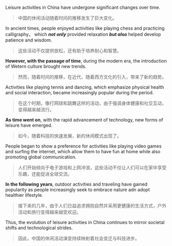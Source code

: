 Leisure activities in China have undergone significant changes over time.
>中国的休闲活动随着时间的推移发生了巨大变化。

In ancient times, people enjoyed activities like playing chess and practicing calligraphy， which ***not only*** provided relaxation ***but also*** helped develop patience and wisdom.
>这些活动不仅提供放松，还有助于培养耐心和智慧。

**However, with the passage of time**, during the modern era, the introduction of Wetern culture brought new trends.
>然而，随着时间的推移，在近代，随着西方文化的引入，带来了新的趋势。

Activities like playing tennis and dancing, which emphasize physical health and social interaction, became increasingly popular during the period. 
>在这个时期，像打网球和跳舞这样的活动，由于强调身体健康和社交互动，变得越来越流行。

**As time went on**, with the rapid advancement of technology, new forms of leisure have emerged.
>如今，随着科技的快速发展，新的休闲模式出现了。

People began to show a preference for activities like playing video games and surfing the internet, which allow them to have fun at home while also promoting global communication.
>人们开始倾向于电子游戏和上网冲浪，这些活动不仅让人们可以在家中享受乐趣，还能促进全球交流。

**In the following years**, outdoor activities and traveling have gained popularity as people increasingly seek to embrace nature adn adopt healthier lifestyle.
>接下来的几年，由于人们日益追求拥抱自然并采用更健康的生活方式，户外活动和旅行变得越来越受欢迎。

Thus, the evolution of leisure activities in China continues to mirror societal shifts and technological strides.
>因此，中国的休闲活动演变持续映射着社会变迁与科技进步。